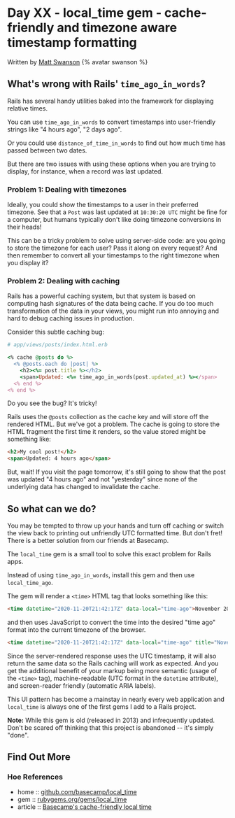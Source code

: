 # Day XX - local_time gem - cache-friendly and timezone aware timestamp formatting

Written by [Matt Swanson](https://twitter.com/_swanson)  {% avatar swanson %}

## What's wrong with Rails' `time_ago_in_words`?

Rails has several handy utilities baked into the framework for displaying relative times.

You can use `time_ago_in_words` to convert timestamps into user-friendly strings like "4 hours ago", "2 days ago".

Or you could use `distance_of_time_in_words` to find out how much time has passed between two dates.

But there are two issues with using these options when you are trying to display, for instance, when a record was last updated.

### Problem 1: Dealing with timezones

Ideally, you could show the timestamps to a user in their preferred timezone. See that a `Post` was last updated at `10:30:20 UTC` might be fine for a computer, but humans typically don't like doing timezone conversions in their heads!

This can be a tricky problem to solve using server-side code: are you going to store the timezone for each user? Pass it along on every request? And then remember to convert all your timestamps to the right timezone when you display it?

### Problem 2: Dealing with caching

Rails has a powerful caching system, but that system is based on computing hash signatures of the data being cache. If you do too much transformation of the data in your views, you might run into annoying and hard to debug caching issues in production.

Consider this subtle caching bug:

```ruby
# app/views/posts/index.html.erb

<% cache @posts do %>
  <% @posts.each do |post| %>
    <h2><%= post.title %></h2>
    <span>Updated: <%= time_ago_in_words(post.updated_at) %></span>
  <% end %>
<% end %>
```

Do you see the bug? It's tricky!

Rails uses the `@posts` collection as the cache key and will store off the rendered HTML. But we've got a problem. The cache is going to store the HTML fragment the first time it renders, so the value stored might be something like:

```html
<h2>My cool post!</h2>
<span>Updated: 4 hours ago</span>
```

But, wait! If you visit the page tomorrow, it's still going to show that the post was updated "4 hours ago" and not "yesterday" since none of the underlying data has changed to invalidate the cache.

## So what can we do?

You may be tempted to throw up your hands and turn off caching or switch the view back to printing out unfriendly UTC formatted time. But don't fret! There is a better solution from our friends at Basecamp.

The `local_time` gem is a small tool to solve this exact problem for Rails apps.

Instead of using `time_ago_in_words`, install this gem and then use `local_time_ago`.

The gem will render a `<time>` HTML tag that looks something like this:

```html
<time datetime="2020-11-20T21:42:17Z" data-local="time-ago">November 20, 2020  9:42pm</time>
```

and then uses JavaScript to convert the time into the desired "time ago" format into the current timezone of the browser.

```html
<time datetime="2020-11-20T21:42:17Z" data-local="time-ago" title="November 20, 2020 at 4:42pm EST" aria-label="Friday">Friday</time>
```

Since the server-rendered response uses the UTC timestamp, it will also return the same data so the Rails caching will work as expected. And you get the additional benefit of your markup being more semantic (usage of the `<time>` tag), machine-readable (UTC format in the `datetime` attribute), and screen-reader friendly (automatic ARIA labels).

This UI pattern has become a mainstay in nearly every web application and `local_time` is always one of the first gems I add to a Rails project.

**Note:** While this gem is old (released in 2013) and infrequently updated. Don't be scared off thinking that this project is abandoned -- it's simply "done".

## Find Out More

### Hoe References

* home  :: [github.com/basecamp/local_time](https://github.com/basecamp/local_time)
* gem   :: [rubygems.org/gems/local_time](https://rubygems.org/gems/local_time)
* article :: [Basecamp's cache-friendly local time](https://signalvnoise.com/posts/3691-basecamps-cache-friendly-local-time)


